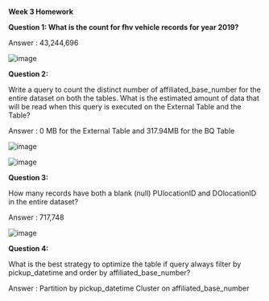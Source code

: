 
**Week 3 Homework**

**Question 1: What is the count for fhv vehicle records for year 2019?**

Answer : 43,244,696

![image](https://user-images.githubusercontent.com/25481135/218498771-df0db86e-2ee9-45e4-b1f1-82ce257cd6e5.png)


**Question 2:**

Write a query to count the distinct number of affiliated_base_number for the entire dataset on both the tables.
What is the estimated amount of data that will be read when this query is executed on the External Table and the Table?

Answer : 0 MB for the External Table and 317.94MB for the BQ Table

![image](https://user-images.githubusercontent.com/25481135/218501531-f37f7a37-eedd-4546-ba5a-ecdeebc5556c.png)

![image](https://user-images.githubusercontent.com/25481135/218502089-387ce472-78ba-4f82-a38e-11e561436916.png)

**Question 3:**

How many records have both a blank (null) PUlocationID and DOlocationID in the entire dataset?

Answer : 717,748

![image](https://user-images.githubusercontent.com/25481135/218505661-86459f96-d1d4-4edc-a044-be12b41d58e2.png)

**Question 4:**

What is the best strategy to optimize the table if query always filter by pickup_datetime and order by affiliated_base_number?

Answer : Partition by pickup_datetime Cluster on affiliated_base_number


